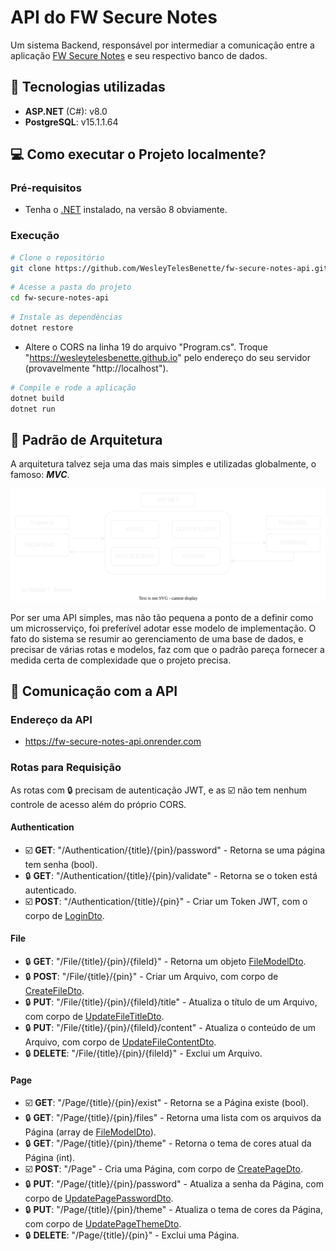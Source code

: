 # API do FW Secure Notes

Um sistema Backend, responsável por intermediar a comunicação entre a aplicação [FW Secure Notes](https://github.com/WesleyTelesBenette/fw-secure-notes) e seu respectivo banco de dados.

## 🍃 Tecnologias utilizadas
- **ASP.NET** (C#): v8.0
- **PostgreSQL**: v15.1.1.64

## 💻 Como executar o Projeto localmente?
### Pré-requisitos
- Tenha o [.NET](https://dotnet.microsoft.com/pt-br/download/dotnet/8.0) instalado, na versão 8 obviamente.

### Execução
```bash
# Clone o repositório
git clone https://github.com/WesleyTelesBenette/fw-secure-notes-api.git
```
```bash
# Acesse a pasta do projeto
cd fw-secure-notes-api
```
```bash
# Instale as dependências
dotnet restore
```
- Altere o CORS na linha 19 do arquivo "Program.cs". Troque "https://wesleytelesbenette.github.io" pelo endereço do seu servidor (provavelmente "http://localhost").

```bash
# Compile e rode a aplicação
dotnet build
dotnet run
```

## 🏬 Padrão de Arquitetura
A arquitetura talvez seja uma das mais simples e utilizadas globalmente, o famoso: ***MVC***.

![](https://github.com/WesleyTelesBenette/my-sources-for-docs/blob/main/fw-secure-notes/mvc.svg)

Por ser uma API simples, mas não tão pequena a ponto de a definir como um microsserviço, foi preferível adotar esse modelo de implementação. O fato do sistema se resumir ao gerenciamento de uma base de dados, e precisar de várias rotas e modelos, faz com que o padrão pareça fornecer a medida certa de complexidade que o projeto precisa.

## 📡 Comunicação com a API

### Endereço da API
- https://fw-secure-notes-api.onrender.com

### Rotas para Requisição
As rotas com 🔒 precisam de autenticação JWT, e as ☑️ não tem nenhum controle de acesso além do próprio CORS.

#### Authentication
- ☑️ **GET**: "/Authentication/{title}/{pin}/password" - Retorna se uma página tem senha (bool).
- 🔒 **GET**: "/Authentication/{title}/{pin}/validate" - Retorna se o token está autenticado.
- ☑️ **POST**: "/Authentication/{title}/{pin}" - Criar um Token JWT, com o corpo de [LoginDto](Dtos/General/LoginDto.cs).

#### File
- 🔒 **GET**: "/File/{title}/{pin}/{fileId}" - Retorna um objeto [FileModelDto](Dtos/File/FileModelDto.cs).
- 🔒 **POST**: "/File/{title}/{pin}" - Criar um Arquivo, com corpo de [CreateFileDto](Dtos/File/CreateFileDto.cs).
- 🔒 **PUT**: "/File/{title}/{pin}/{fileId}/title" - Atualiza o título de um Arquivo, com corpo de [UpdateFileTitleDto](Dtos/File/UpdateFileTitleDto.cs).
- 🔒 **PUT**: "/File/{title}/{pin}/{fileId}/content" - Atualiza o conteúdo de um Arquivo, com corpo de [UpdateFileContentDto](Dtos/File/UpdateFileContentDto.cs).
- 🔒 **DELETE**: "/File/{title}/{pin}/{fileId}" - Exclui um Arquivo.

#### Page
- ☑️ **GET**: "/Page/{title}/{pin}/exist" - Retorna se a Página existe (bool).
- 🔒 **GET**: "/Page/{title}/{pin}/files" - Retorna uma lista com os arquivos da Página (array de [FileModelDto](Dtos/File/FileModelDto.cs)).
- 🔒 **GET**: "/Page/{title}/{pin}/theme" - Retorna o tema de cores atual da Página (int).
- ☑️ **POST**: "/Page" - Cria uma Página, com corpo de [CreatePageDto](Dtos/Page/CreatePageDto.cs).
- 🔒 **PUT**: "/Page/{title}/{pin}/password" - Atualiza a senha da Página, com corpo de [UpdatePagePasswordDto](Dtos/Page/UpdatePagePasswordDto.cs).
- 🔒 **PUT**: "/Page/{title}/{pin}/theme" - Atualiza o tema de cores da Página, com corpo de [UpdatePageThemeDto](Dtos/Page/UpdatePageThemeDto.cs).
- 🔒 **DELETE**: "/Page/{title}/{pin}" - Exclui uma Página.

